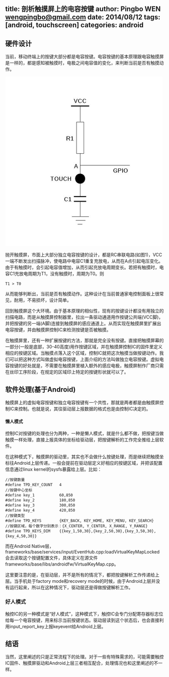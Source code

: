 title: 剖析触摸屏上的电容按键
author: Pingbo WEN <wengpingbo@gmail.com>
date: 2014/08/12
tags: [android, touchscreen]
categories: android
---

## 硬件设计
当前，移动终端上的按键大部分都是电容按键。电容按键的基本原理跟电容触摸屏是一样的，都是感知被触摸时，电极之间电容值的变化，来判断当前是否有触摸动作。

![c-cap button](/media/images/p-cap-button.jpg)

抛开触摸屏，市面上大部分独立电容按键的设计，都是RC串联电路(如图1)，VCC一端不断发出扫描脉冲，使电路中电容C1重复充放电，从而在A点引起电压变化。由于有触摸时，会引起电容值增加，从而引起充放电周期变长。若把有触摸时，电容C1充放电周期为T1，没有触摸时，周期为T0。则
```
T1 > T0
```
从而能够判断出，当前是否有触摸动作。这种设计在当前普通家电控制面板上很常见，耐用，不易损坏，设计简单。

回到触摸屏这个大环境。由于基本原理的相似性，现有的按键设计都没有用独立的扫描电路，而是从触摸屏控制器里，拉出一条驱动通道用作按键公共端(VCC脚)，并把按键的另一端(A脚)连接到触摸屏的感应通道上。从而实现在触摸屏里扩展出电容按键，并由触摸屏控制IC来检测按键是否被触摸。

在触摸屏里，还有一种扩展按键的方法，那就是完全没有按键。直接把触摸屏幕的一部分(一般是底部，30-40高度)用作按键区域，并在触摸屏控制IC的固件里定义相应的按键区域。当触摸点落入这个区域，控制IC就把这次触摸当做按键动作。我们可以把这种方式叫做虚拟电容按键，上面介绍的方法叫做独立电容按键。虚拟电容按键的好处就是，不需要在触摸屏里植入额外的感应电极，触摸屏制作厂商只需在丝印工序阶段，在规定的区域印上特定的按键形状就可以了。

## 软件处理(基于Android)

触摸屏上的虚拟电容按键和独立电容按键有一个共性，那就是两者都是由触摸屏控制IC来控制。也就是说，其往驱动层上报数据的格式也是由控制IC决定的。

#### 懒人模式
控制IC对按键的处理也分为两种，一种是懒人模式，就是什么都不做，把按键当做触摸一样处理，直接上报具体的坐标给驱动层，把按键解析的工作完全推给上层软件。

在这种模式下，触摸屏的驱动里，其实也不会做什么按键处理，而是继续把触摸坐标往Android上层传递。一般会提前在驱动层定义好相应的按键区域，并把该配置信息通过linux kernel的sysfs暴露给上层。比如：
```
//按键数量
#define TPD_KEY_COUNT   4
//按键中心坐标
#define key_1           60,850
#define key_2           180,850
#define key_3           300,850
#define key_4           420,850
//按键类型
#define TPD_KEYS        {KEY_BACK, KEY_HOME, KEY_MENU, KEY_SEARCH}
//按键区域，每个数字分别表示：{X_CENTER, Y_CENTER, X_RANGE, Y_RANGE}
#define TPD_KEYS_DIM    {{key_1,50,30},{key_2,50,30},{key_3,50,30},{key_4,50,30}}
```

而在Android Native层，frameworks/base/services/input/EventHub.cpp:loadVirtualKeyMapLocked会去读取这个按键配置文件，具体定义在源文件frameworks/base/libs/androidfw/VirtualKeyMap.cpp。

这里要注意的是，在驱动层，并不是所有的情况下，都把按键解析工作传递给上层。当手机处于factory mode和recovery mode的时候，由于Android上层并没有运行起来，所以在这种情况下，驱动层还是得做按键解析工作。

### 好人模式
触控IC的另一种模式是“好人模式”，这种模式下，触控IC会专门分配寄存器标志位给每一个电容按键，用来标示当前按键状态。驱动层读到这个状态后，也会直接利用input_report_key上报keyevent给Android上层。

## 结语
当然，这里阐述的只是正常流程下的处理。对于一些有特殊需求的，可能需要触控IC固件、触摸屏驱动和Android上层三者相互配合，处理情况也和这里阐述的不一样。
